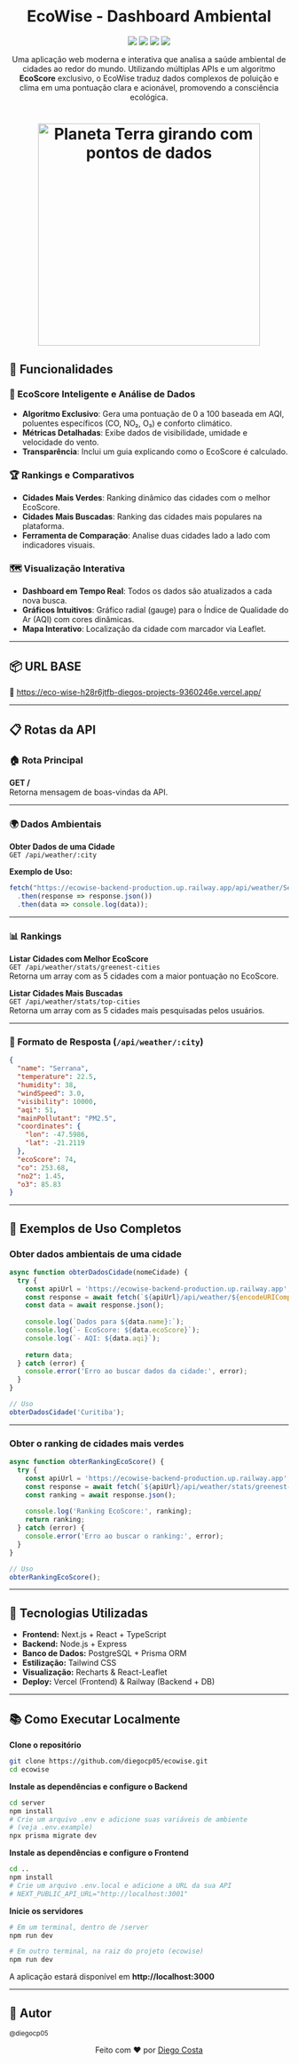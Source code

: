 <h1 align="center"> EcoWise - Dashboard Ambiental </h1>

<p align="center">
<img src="https://img.shields.io/github/issues/diegocp05/ecowise"/>
<img src="https://img.shields.io/github/forks/diegocp05/ecowise"/>
<img src="https://img.shields.io/github/stars/diegocp05/ecowise"/>
<img src="https://img.shields.io/github/license/diegocp05/ecowise"/>
</p>

<p align="center">Uma aplicação web moderna e interativa que analisa a saúde ambiental de cidades ao redor do mundo. Utilizando múltiplas APIs e um algoritmo <strong>EcoScore</strong> exclusivo, o EcoWise traduz dados complexos de poluição e clima em uma pontuação clara e acionável, promovendo a consciência ecológica.</p>

<h1 align="center">
  <img height="400" alt="Planeta Terra girando com pontos de dados" title="EcoWise" src="https://usagif.com/wp-content/uploads/gifs/globe-47.gif"/>
</h1>

## 🌟 Funcionalidades

### 💯 EcoScore Inteligente e Análise de Dados
- **Algoritmo Exclusivo**: Gera uma pontuação de 0 a 100 baseada em AQI, poluentes específicos (CO, NO₂, O₃) e conforto climático.
- **Métricas Detalhadas**: Exibe dados de visibilidade, umidade e velocidade do vento.
- **Transparência**: Inclui um guia explicando como o EcoScore é calculado.

### 🏆 Rankings e Comparativos
- **Cidades Mais Verdes**: Ranking dinâmico das cidades com o melhor EcoScore.
- **Cidades Mais Buscadas**: Ranking das cidades mais populares na plataforma.
- **Ferramenta de Comparação**: Analise duas cidades lado a lado com indicadores visuais.

### 🗺️ Visualização Interativa
- **Dashboard em Tempo Real**: Todos os dados são atualizados a cada nova busca.
- **Gráficos Intuitivos**: Gráfico radial (gauge) para o Índice de Qualidade do Ar (AQI) com cores dinâmicas.
- **Mapa Interativo**: Localização da cidade com marcador via Leaflet.

---

## 📦 URL BASE


🔗 https://eco-wise-h28r6jtfb-diegos-projects-9360246e.vercel.app/

---

## 📋 Rotas da API

### 🏠 Rota Principal

**GET /**  
Retorna mensagem de boas-vindas da API.

---

### 🌍 Dados Ambientais

**Obter Dados de uma Cidade**  
`GET /api/weather/:city`

**Exemplo de Uso:**
```javascript
fetch("https://ecowise-backend-production.up.railway.app/api/weather/Serrana")
  .then(response => response.json())
  .then(data => console.log(data));
```

---

### 📊 Rankings

**Listar Cidades com Melhor EcoScore**  
`GET /api/weather/stats/greenest-cities`  
Retorna um array com as 5 cidades com a maior pontuação no EcoScore.

**Listar Cidades Mais Buscadas**  
`GET /api/weather/stats/top-cities`  
Retorna um array com as 5 cidades mais pesquisadas pelos usuários.

---

### 📄 Formato de Resposta (`/api/weather/:city`)

```json
{
  "name": "Serrana",
  "temperature": 22.5,
  "humidity": 38,
  "windSpeed": 3.0,
  "visibility": 10000,
  "aqi": 51,
  "mainPollutant": "PM2.5",
  "coordinates": {
    "lon": -47.5986,
    "lat": -21.2119
  },
  "ecoScore": 74,
  "co": 253.68,
  "no2": 1.45,
  "o3": 85.83
}
```

---

## 🌟 Exemplos de Uso Completos

### Obter dados ambientais de uma cidade
```javascript
async function obterDadosCidade(nomeCidade) {
  try {
    const apiUrl = 'https://ecowise-backend-production.up.railway.app';
    const response = await fetch(`${apiUrl}/api/weather/${encodeURIComponent(nomeCidade)}`);
    const data = await response.json();
    
    console.log(`Dados para ${data.name}:`);
    console.log(`- EcoScore: ${data.ecoScore}`);
    console.log(`- AQI: ${data.aqi}`);
    
    return data;
  } catch (error) {
    console.error('Erro ao buscar dados da cidade:', error);
  }
}

// Uso
obterDadosCidade('Curitiba');
```

---

### Obter o ranking de cidades mais verdes
```javascript
async function obterRankingEcoScore() {
  try {
    const apiUrl = 'https://ecowise-backend-production.up.railway.app';
    const response = await fetch(`${apiUrl}/api/weather/stats/greenest-cities`);
    const ranking = await response.json();
    
    console.log('Ranking EcoScore:', ranking);
    return ranking;
  } catch (error) {
    console.error('Erro ao buscar o ranking:', error);
  }
}

// Uso
obterRankingEcoScore();
```

---

## 🔧 Tecnologias Utilizadas

- **Frontend:** Next.js + React + TypeScript  
- **Backend:** Node.js + Express  
- **Banco de Dados:** PostgreSQL + Prisma ORM  
- **Estilização:** Tailwind CSS  
- **Visualização:** Recharts & React-Leaflet  
- **Deploy:** Vercel (Frontend) & Railway (Backend + DB)

---

## 📚 Como Executar Localmente

**Clone o repositório**
```bash
git clone https://github.com/diegocp05/ecowise.git
cd ecowise
```

**Instale as dependências e configure o Backend**
```bash
cd server
npm install
# Crie um arquivo .env e adicione suas variáveis de ambiente
# (veja .env.example)
npx prisma migrate dev
```

**Instale as dependências e configure o Frontend**
```bash
cd ..
npm install
# Crie um arquivo .env.local e adicione a URL da sua API
# NEXT_PUBLIC_API_URL="http://localhost:3001"
```

**Inicie os servidores**
```bash
# Em um terminal, dentro de /server
npm run dev

# Em outro terminal, na raiz do projeto (ecowise)
npm run dev
```

A aplicação estará disponível em **http://localhost:3000**


---

## 🚀 Autor
 
<sub>@diegocp05</sub>

<p align="center">
  Feito com ❤️ por <a href="https://github.com/diegocp05">Diego Costa</a>
</p>
